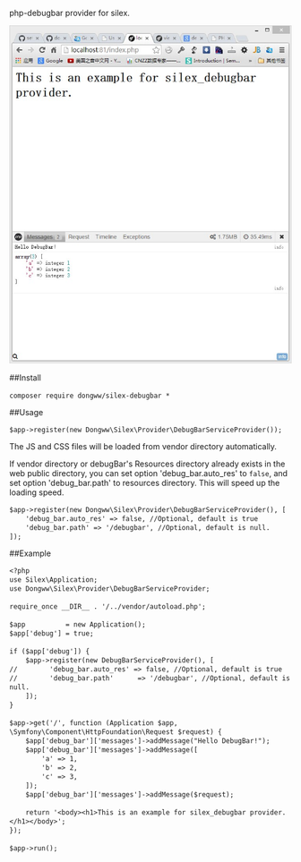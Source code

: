 php-debugbar provider for silex.

![debugBar](debug-bar.jpg)

##Install

`composer require dongww/silex-debugbar *`

##Usage

~~~ .php
$app->register(new Dongww\Silex\Provider\DebugBarServiceProvider());
~~~

The JS and CSS files will be loaded from vendor directory automatically.

If vendor directory or debugBar's Resources directory already exists in the web public directory,
you can set option 'debug_bar.auto_res' to `false`, and set option 'debug_bar.path' to resources directory.
This will speed up the loading speed.

~~~ .php
$app->register(new Dongww\Silex\Provider\DebugBarServiceProvider(), [
    'debug_bar.auto_res' => false, //Optional, default is true
    'debug_bar.path' => '/debugbar', //Optional, default is null.
]);
~~~

##Example

~~~ .php
<?php
use Silex\Application;
use Dongww\Silex\Provider\DebugBarServiceProvider;

require_once __DIR__ . '/../vendor/autoload.php';

$app          = new Application();
$app['debug'] = true;

if ($app['debug']) {
    $app->register(new DebugBarServiceProvider(), [
//        'debug_bar.auto_res' => false, //Optional, default is true
//        'debug_bar.path'      => '/debugbar', //Optional, default is null.
    ]);
}

$app->get('/', function (Application $app, \Symfony\Component\HttpFoundation\Request $request) {
    $app['debug_bar']['messages']->addMessage("Hello DebugBar!");
    $app['debug_bar']['messages']->addMessage([
        'a' => 1,
        'b' => 2,
        'c' => 3,
    ]);
    $app['debug_bar']['messages']->addMessage($request);

    return '<body><h1>This is an example for silex_debugbar provider.</h1></body>';
});

$app->run();
~~~